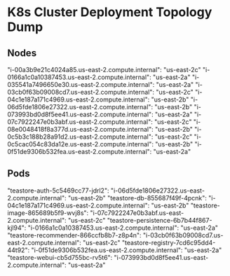 # K8s Cluster Deployment Topology Dump

## Nodes

"i-00a3b9e21c4024a85.us-east-2.compute.internal": "us-east-2c"
"i-0166a1c0a10387453.us-east-2.compute.internal": "us-east-2a"
"i-035541a7496650e30.us-east-2.compute.internal": "us-east-2a"
"i-03cb0f63b09008cd7.us-east-2.compute.internal": "us-east-2c"
"i-04c1e187a171c4969.us-east-2.compute.internal": "us-east-2b"
"i-06d5fde1806e27322.us-east-2.compute.internal": "us-east-2b"
"i-073993bd0d8f5ee41.us-east-2.compute.internal": "us-east-2a"
"i-07c7922247e0b3abf.us-east-2.compute.internal": "us-east-2c"
"i-08e0048418f8a377d.us-east-2.compute.internal": "us-east-2b"
"i-0c5b3c188b28a91d2.us-east-2.compute.internal": "us-east-2c"
"i-0c5cac054c83da12e.us-east-2.compute.internal": "us-east-2b"
"i-0f51de9306b532fea.us-east-2.compute.internal": "us-east-2a"

## Pods

"teastore-auth-5c5469cc77-jdrl2": "i-06d5fde1806e27322.us-east-2.compute.internal": "us-east-2b"
"teastore-db-855687f49f-4pcnk": "i-04c1e187a171c4969.us-east-2.compute.internal": "us-east-2b"
"teastore-image-865689b5f9-wvj8s": "i-07c7922247e0b3abf.us-east-2.compute.internal": "us-east-2c"
"teastore-persistence-6b7b44f867-kjl94": "i-0166a1c0a10387453.us-east-2.compute.internal": "us-east-2a"
"teastore-recommender-866ccfb8b7-z8p4n": "i-03cb0f63b09008cd7.us-east-2.compute.internal": "us-east-2c"
"teastore-registry-7cd6c95dd4-44t92": "i-0f51de9306b532fea.us-east-2.compute.internal": "us-east-2a"
"teastore-webui-cb5d755bc-rv5t6": "i-073993bd0d8f5ee41.us-east-2.compute.internal": "us-east-2a"

